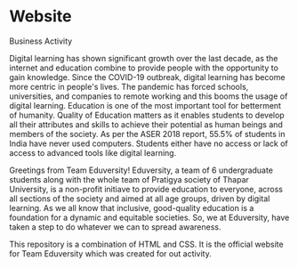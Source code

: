 # Website
Business Activity

Digital learning has shown significant growth over the last decade, as the internet and education combine to provide people with the opportunity to gain knowledge. Since the COVID-19 outbreak, digital learning has become more centric in people's lives. The pandemic has forced schools, universities, and companies to remote working and this booms the usage of digital learning. Education is one of the most important tool for betterment of humanity. Quality of Education matters as it enables students to develop all their attributes and skills to achieve their potential as human beings and members of the society. As per the ASER 2018 report, 55.5% of students in India have never used computers. Students either have no access or lack of access to advanced tools like digital learning.

Greetings from Team Eduversity!</h2>
Eduversity, a team of 6 undergraduate students along with the whole team of Pratigya society of Thapar University, is a non-profit initiave to provide education to everyone, across all sections of the society and aimed at all age groups, driven by digital learning. As we all know that inclusive, good-quality education is a foundation for a dynamic and equitable societies. 
So, we at Eduversity, have taken a step to do whatever we can to spread awareness.

This repository is a combination of HTML and CSS. It is the official website for Team Eduversity which was created for out activity.
